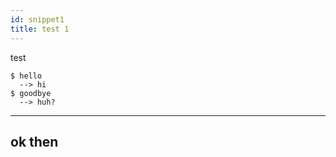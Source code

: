 ```yaml
---
id: snippet1
title: test 1
---
```

test

```
$ hello
  --> hi
$ goodbye
  --> huh?
```

- - -

## ok then